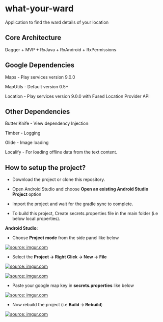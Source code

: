 # what-your-ward
Application to find the ward details of your location

## Core Architecture

Dagger + MVP + RxJava + RxAndroid + RxPermissions

## Google Dependencies

Maps - Play services version 9.0.0

MapUtils - Default version 0.5+

Location - Play services version 9.0.0 with Fused Location Provider API

## Other Dependencies

Butter Knife - View dependency Injection

Timber - Logging

Glide - Image loading

Localify - For loading offline data from the text content.


## How to setup the project?

- Download the project or clone this repository.

- Open Android Studio and choose **Open an existing Android Studio Project** option

- Import the project and wait for the gradle sync to complete.

- To build this project, Create secrets.properties file in the main folder (i.e below local.properties).

**Android Studio:**

- Choose **Project mode** from the side panel like below

<a href="https://imgur.com/HOfI3Lu"><img src="https://i.imgur.com/HOfI3Lu.png" title="source: imgur.com" /></a>

- Select the **Project -> Right Click -> New -> File**

<a href="https://imgur.com/dEZ1e0G"><img src="https://i.imgur.com/dEZ1e0G.png" title="source: imgur.com" /></a>

<a href="https://imgur.com/v8HAiqF"><img src="https://i.imgur.com/v8HAiqF.png" title="source: imgur.com" /></a>

- Paste your google map key in **secrets.properties** like below

<a href="https://imgur.com/J0TIrpT"><img src="https://i.imgur.com/J0TIrpT.png" title="source: imgur.com" /></a>

- Now rebuild the project (i.e **Build -> Rebuild**) 

<a href="https://imgur.com/cJIKxTF"><img src="https://i.imgur.com/cJIKxTF.png" title="source: imgur.com" /></a>


